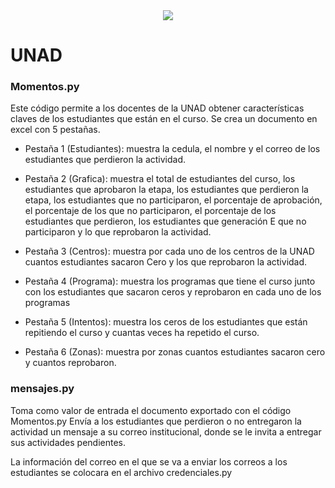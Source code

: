 <div style="text-align:center"><img src ="https://github.com/lokocristian/Momentos_UNAD/blob/main/icono.webp" /></div>

# UNAD

### Momentos.py

Este código permite a los docentes de la UNAD obtener características claves de los estudiantes que están en el curso.
Se crea un documento en excel con 5 pestañas.

- Pestaña 1 (Estudiantes): muestra la cedula, el nombre y el correo de los estudiantes que perdieron la actividad.

- Pestaña 2 (Grafica): muestra el total de estudiantes del curso, los estudiantes que aprobaron la etapa, los estudiantes que perdieron la etapa, los estudiantes que no participaron, el porcentaje de aprobación, el porcentaje de los que no participaron, el porcentaje de los estudiantes que perdieron, los estudiantes que generación E que no participaron y lo que reprobaron la actividad.

- Pestaña 3 (Centros): muestra por cada uno de los centros de la UNAD cuantos estudiantes sacaron Cero y los que reprobaron la actividad.

- Pestaña 4 (Programa): muestra los programas que tiene el curso junto con los estudiantes que sacaron ceros y reprobaron en cada uno de los programas


- Pestaña 5 (Intentos): muestra los ceros de los estudiantes que están repitiendo el curso y cuantas veces ha repetido el curso.

- Pestaña 6 (Zonas): muestra por zonas cuantos estudiantes sacaron cero y cuantos reprobaron.

### mensajes.py

Toma como valor de entrada el documento exportado con el código Momentos.py 
Envía a los estudiantes que perdieron o no entregaron la actividad un mensaje a su correo institucional, donde se le invita a entregar sus actividades pendientes.

La información del correo en el que se va a enviar los correos a los estudiantes se colocara en el archivo credenciales.py
